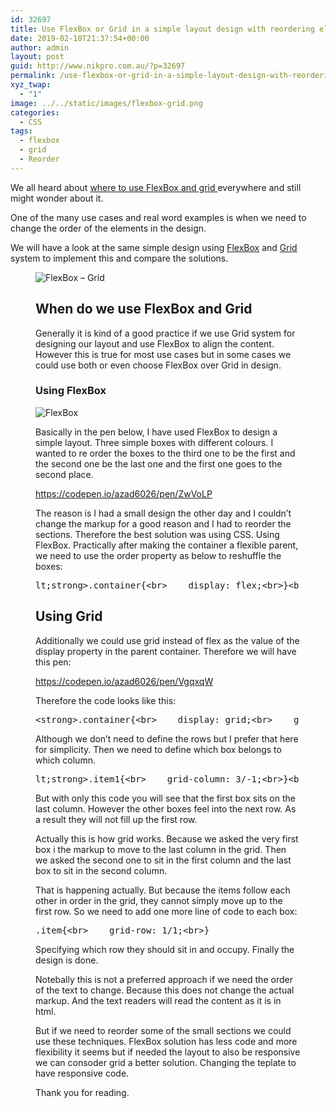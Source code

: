 ```yaml
---
id: 32697
title: Use FlexBox or Grid in a simple layout design with reordering elements
date: 2019-02-18T21:37:54+00:00
author: admin
layout: post
guid: http://www.nikpro.com.au/?p=32697
permalink: /use-flexbox-or-grid-in-a-simple-layout-design-with-reordering-elements/
xyz_twap:
  - "1"
image: ../../static/images/flexbox-grid.png
categories:
  - CSS
tags:
  - flexbox
  - grid
  - Reorder
---
```


We all heard about <a rel="noreferrer noopener" aria-label="where to use FlexBox and grid  (opens in a new tab)" href="https://rachelandrew.co.uk/archives/2016/03/30/should-i-use-grid-or-flexbox/" target="_blank">where to use FlexBox and grid </a>everywhere and still might wonder about it.

One of the many use cases and real word examples is when we need to change the order of the elements in the design.

We will have a look at the same simple design using [FlexBox](http://www.nikpro.com.au/create-modern-sticky-footer-using-css-grid-and-flexbox-and-calc-function/) and [Grid](http://www.nikpro.com.au/compare-the-same-layout-using-flexbox-and-grid-layout-system-in-css/) system to implement this and compare the solutions.<figure class="wp-block-image">

![FlexBox – Grid](/images/flexbox-grid-1024x260.png)

## When do we use FlexBox and Grid

Generally it is kind of a good practice if we use Grid system for designing our layout and use FlexBox to align the content. However this is true for most use cases but in some cases we could use both or even choose FlexBox over Grid in design.

### Using FlexBox

![FlexBox](/images/flexbox-1024x510.png)

Basically in the pen below, I have used FlexBox to design a simple layout. Three simple boxes with different colours. I wanted to re order the boxes to the third one to be the first and the second one be the last one and the first one goes to the second place.

https://codepen.io/azad6026/pen/ZwVoLP

The reason is I had a small design the other day and I couldn&#8217;t change the markup for a good reason and I had to reorder the sections. Therefore the best solution was using CSS. Using FlexBox. Practically after making the container a flexible parent, we need to use the order property as below to reshuffle the boxes:

<pre >lt;strong>.container{&lt;br>    display: flex;&lt;br>}&lt;br>.item{&lt;br>    flex:1;&lt;br>}&lt;br>.item1{&lt;br>    order: 3;&lt;br>}&lt;br>.item2{&lt;br>    order: 1;&lt;br>}&lt;br>.item3{&lt;br>    order: 2;&lt;br>}&lt;/strong></pre>

## Using Grid

Additionally we could use grid instead of flex as the value of the display property in the parent container. Therefore we will have this pen:

https://codepen.io/azad6026/pen/VgqxqW

Therefore the code looks like this:

<pre>
&lt;strong>.container{&lt;br>    display: grid;&lt;br>    grid-template-columns: repeat(3,1fr);&lt;br>    grid-template-rows: 1fr;&lt;br>}&lt;/strong><
</pre>

Although we don&#8217;t need to define the rows but I prefer that here for simplicity. Then we need to define which box belongs to which column.

<pre>lt;strong>.item1{&lt;br>    grid-column: 3/-1;&lt;br>}&lt;br>.item2{&lt;br>    grid-column: 1/2;&lt;br>}&lt;br>.item3{&lt;br>    grid-column: 2/3;&lt;br>}&lt;/strong>
</pre>

But with only this code you will see that the first box sits on the last column. However the other boxes feel into the next row. As a result they will not fill up the first row.

Actually this is how grid works. Because we asked the very first box i the markup to move to the last column in the grid. Then we asked the second one to sit in the first column and the last box to sit in the second column.

That is happening actually. But because the items follow each other in order in the grid, they cannot simply move up to the first row. So we need to add one more line of code to each box:

<pre>
.item{&lt;br>    grid-row: 1/1;&lt;br>}
</pre>

Specifying which row they should sit in and occupy. Finally the design is done.

Notebally this is not a preferred approach if we need the order of the text to change. Because this does not change the actual markup. And the text readers will read the content as it is in html.

But if we need to reorder some of the small sections we could use these techniques. FlexBox solution has less code and more flexibility it seems but if needed the layout to also be responsive we can consoder grid a better solution. Changing the teplate to have responsive code.

Thank you for reading.
